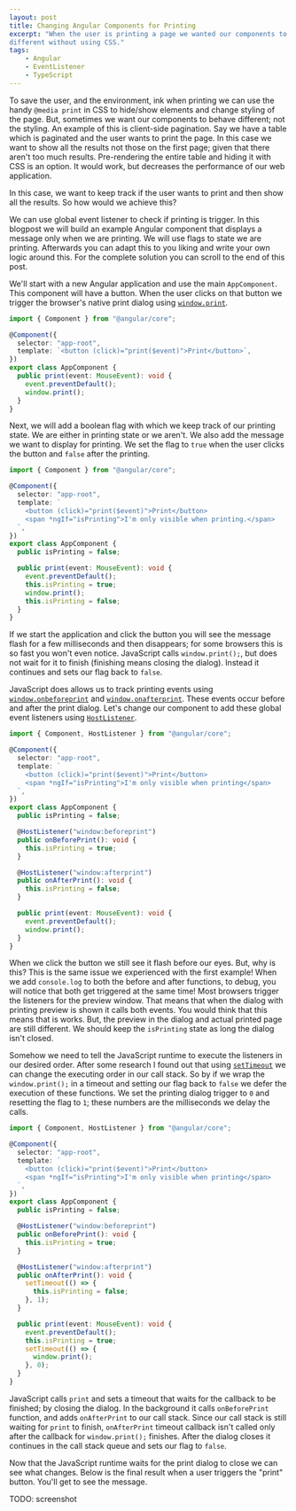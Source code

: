 ```yaml
---
layout: post
title: Changing Angular Components for Printing
excerpt: "When the user is printing a page we wanted our components to behave
different without using CSS."
tags:
    - Angular
    - EventListener
    - TypeScript
---
```


To save the user, and the environment, ink when printing we can use the handy
`@media print` in CSS to hide/show elements and change styling of the page.
But, sometimes we want our components to behave different; not the styling.
An example of this is client-side pagination. Say we have a table which
is paginated and the user wants to print the page. In this case we want to show
all the results not those on the first page; given that there aren't too
much results. Pre-rendering the entire table and hiding it with CSS is an option.
It would work, but decreases the performance of our web application.

In this case, we want to keep track if the user wants to print and then show all
the results. So how would we achieve this?

We can use global event listener to check if printing is trigger. In this
blogpost we will build an example Angular component that displays a message
only when we are printing. We will use flags to state we are printing.
Afterwards you can adapt this to you liking and write your own logic around this.
For the complete solution you can scroll to the end of this post.

We'll start with a new Angular application and use the main `AppComponent`. This
component will have a button. When the user clicks on that button we trigger the
browser's native print dialog using [`window.print`][1].

```typescript
import { Component } from "@angular/core";

@Component({
  selector: "app-root",
  template: `<button (click)="print($event)">Print</button>`,
})
export class AppComponent {
  public print(event: MouseEvent): void {
    event.preventDefault();
    window.print();
  }
}
```

Next, we will add a boolean flag with which we keep track of our printing state.
We are either in printing state or we aren't. We also add the message we want to
display for printing. We set the flag to `true` when the user clicks the button
and `false` after the printing.

```typescript
import { Component } from "@angular/core";

@Component({
  selector: "app-root",
  template: `
    <button (click)="print($event)">Print</button>
    <span *ngIf="isPrinting">I'm only visible when printing.</span>
  `,
})
export class AppComponent {
  public isPrinting = false;

  public print(event: MouseEvent): void {
    event.preventDefault();
    this.isPrinting = true;
    window.print();
    this.isPrinting = false;
  }
}
```

If we start the application and click the button you will see the message flash
for a few milliseconds and then disappears; for some browsers this is so fast you
won't even notice. JavaScript calls `window.print();`, but does not wait for it
to finish (finishing means closing the dialog). Instead it continues and sets our
flag back to `false`.

JavaScript does allows us to track printing events using [`window.onbeforeprint`][2]
and [`window.onafterprint`][3]. These events occur before and after the print
dialog. Let's change our component to add these global event listeners
using [`HostListener`][4].

```typescript
import { Component, HostListener } from "@angular/core";

@Component({
  selector: "app-root",
  template: `
    <button (click)="print($event)">Print</button>
    <span *ngIf="isPrinting">I'm only visible when printing</span>
  `,
})
export class AppComponent {
  public isPrinting = false;

  @HostListener("window:beforeprint")
  public onBeforePrint(): void {
    this.isPrinting = true;
  }

  @HostListener("window:afterprint")
  public onAfterPrint(): void {
    this.isPrinting = false;
  }

  public print(event: MouseEvent): void {
    event.preventDefault();
    window.print();
  }
}
```

When we click the button we still see it flash before our eyes. But, why is
this? This is the same issue we experienced with the first example! When we add
`console.log` to both the before and after functions, to debug, you will notice
that both get triggered at the same time! Most browsers trigger the listeners
for the preview window. That means that when the dialog with printing preview is
shown it calls both events. You would think that this means that is works. But,
the preview in the dialog and actual printed page are still different. We
should keep the `isPrinting` state as long the dialog isn't closed.

Somehow we need to tell the JavaScript runtime to execute the listeners
in our desired order. After some research I found out that using [`setTimeout`][5]
we can change the executing order in our call stack. So by if we wrap the
`window.print();` in a timeout and setting our flag back to `false` we defer the
execution of these functions. We set the printing dialog trigger to `0` and
resetting the flag to `1`; these numbers are the milliseconds we delay the calls.

```typescript
import { Component, HostListener } from "@angular/core";

@Component({
  selector: "app-root",
  template: `
    <button (click)="print($event)">Print</button>
    <span *ngIf="isPrinting">I'm only visible when printing</span>
  `,
})
export class AppComponent {
  public isPrinting = false;

  @HostListener("window:beforeprint")
  public onBeforePrint(): void {
    this.isPrinting = true;
  }

  @HostListener("window:afterprint")
  public onAfterPrint(): void {
    setTimeout(() => {
      this.isPrinting = false;
    }, 1);
  }

  public print(event: MouseEvent): void {
    event.preventDefault();
    this.isPrinting = true;
    setTimeout(() => {
      window.print();
    }, 0);
  }
}
```

JavaScript calls `print` and sets a timeout that waits for the callback to be
finished; by closing the dialog. In the background it calls
`onBeforePrint` function, and adds `onAfterPrint` to our call stack. Since our
call stack is still waiting for `print` to finish, `onAfterPrint` timeout
callback isn't called only after the callback for `window.print();` finishes.
After the dialog closes it continues in the call stack queue and sets our flag
to `false`.

Now that the JavaScript runtime waits for the print dialog to close we can see
what changes. Below is the final result when a user triggers the "print"
button. You'll get to see the message.

TODO: screenshot

[1]: https://developer.mozilla.org/en-US/docs/Web/API/Window/print
[2]: https://developer.mozilla.org/en-US/docs/Web/API/WindowEventHandlers/onbeforeprint
[3]: https://developer.mozilla.org/en-US/docs/Web/API/Window/afterprint_event
[4]: https://angular.io/api/core/HostListener
[5]: https://developer.mozilla.org/en-US/docs/Web/API/WindowOrWorkerGlobalScope/setTimeout
